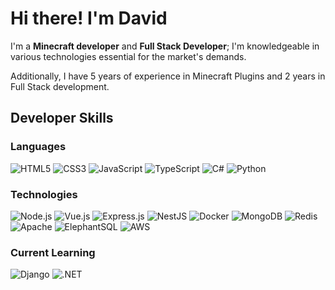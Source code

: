 # Hi there! I'm David

I'm a **Minecraft developer** and **Full Stack Developer**; I'm knowledgeable in various technologies essential for the market's demands.

Additionally, I have 5 years of experience in Minecraft Plugins and 2 years in Full Stack development.

## Developer Skills

### Languages
<p>
  <img src="https://img.shields.io/badge/HTML5-E34F26?style=flat&logo=html5&logoColor=white" alt="HTML5" />
  <img src="https://img.shields.io/badge/CSS3-1572B6?style=flat&logo=css3&logoColor=white" alt="CSS3" />
  <img src="https://img.shields.io/badge/JavaScript-F7DF1E?style=flat&logo=javascript&logoColor=black" alt="JavaScript" />
  <img src="https://img.shields.io/badge/TypeScript-007ACC?style=flat&logo=typescript&logoColor=white" alt="TypeScript" />
  <img src="https://img.shields.io/badge/C%23-239120?style=flat&logo=c-sharp&logoColor=white" alt="C#" />
  <img src="https://img.shields.io/badge/Python-3776AB?style=flat&logo=python&logoColor=white" alt="Python" />
</p>

### Technologies
<p>
  <img src="https://img.shields.io/badge/Node.js-339933?style=flat&logo=node.js&logoColor=white" alt="Node.js" />
  <img src="https://img.shields.io/badge/Vue.js-4FC08D?style=flat&logo=vue.js&logoColor=white" alt="Vue.js" />
  <img src="https://img.shields.io/badge/Express.js-000000?style=flat&logo=express&logoColor=white" alt="Express.js" />
  <img src="https://img.shields.io/badge/NestJS-E0234E?style=flat&logo=nestjs&logoColor=white" alt="NestJS" />
  <img src="https://img.shields.io/badge/Docker-2496ED?style=flat&logo=docker&logoColor=white" alt="Docker" />
  <img src="https://img.shields.io/badge/MongoDB-47A248?style=flat&logo=mongodb&logoColor=white" alt="MongoDB" />
  <img src="https://img.shields.io/badge/Redis-DC382D?style=flat&logo=redis&logoColor=white" alt="Redis" />
  <img src="https://img.shields.io/badge/Apache-D22128?style=flat&logo=apache&logoColor=white" alt="Apache" />
  <img src="https://img.shields.io/badge/ElephantSQL-336791?style=flat&logo=postgresql&logoColor=white" alt="ElephantSQL" />
  <img src="https://img.shields.io/badge/Amazon_AWS-FF9900?style=flat&logo=amazon-aws&logoColor=white" alt="AWS" />
</p>

### Current Learning
<p>
  <img src="https://img.shields.io/badge/Django-092E20?style=flat&logo=django&logoColor=white" alt="Django" />
  <img src="https://img.shields.io/badge/.NET-512BD4?style=flat&logo=dotnet&logoColor=white" alt=".NET" />
</p>
